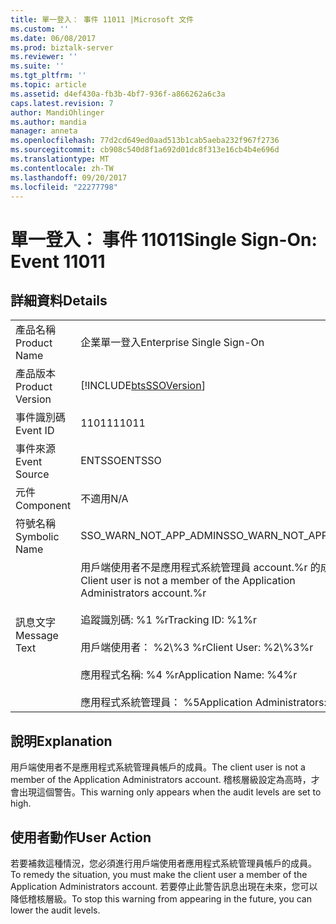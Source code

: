 ```yaml
---
title: 單一登入： 事件 11011 |Microsoft 文件
ms.custom: ''
ms.date: 06/08/2017
ms.prod: biztalk-server
ms.reviewer: ''
ms.suite: ''
ms.tgt_pltfrm: ''
ms.topic: article
ms.assetid: d4ef430a-fb3b-4bf7-936f-a866262a6c3a
caps.latest.revision: 7
author: MandiOhlinger
ms.author: mandia
manager: anneta
ms.openlocfilehash: 77d2cd649ed0aad513b1cab5aeba232f967f2736
ms.sourcegitcommit: cb908c540d8f1a692d01dc8f313e16cb4b4e696d
ms.translationtype: MT
ms.contentlocale: zh-TW
ms.lasthandoff: 09/20/2017
ms.locfileid: "22277798"
---
```

# <a name="single-sign-on-event-11011"></a><span data-ttu-id="53186-102">單一登入： 事件 11011</span><span class="sxs-lookup"><span data-stu-id="53186-102">Single Sign-On: Event 11011</span></span>
## <a name="details"></a><span data-ttu-id="53186-103">詳細資料</span><span class="sxs-lookup"><span data-stu-id="53186-103">Details</span></span>  
  
|||  
|-|-|  
|<span data-ttu-id="53186-104">產品名稱</span><span class="sxs-lookup"><span data-stu-id="53186-104">Product Name</span></span>|<span data-ttu-id="53186-105">企業單一登入</span><span class="sxs-lookup"><span data-stu-id="53186-105">Enterprise Single Sign-On</span></span>|  
|<span data-ttu-id="53186-106">產品版本</span><span class="sxs-lookup"><span data-stu-id="53186-106">Product Version</span></span>|[!INCLUDE[btsSSOVersion](../includes/btsssoversion-md.md)]|  
|<span data-ttu-id="53186-107">事件識別碼</span><span class="sxs-lookup"><span data-stu-id="53186-107">Event ID</span></span>|<span data-ttu-id="53186-108">11011</span><span class="sxs-lookup"><span data-stu-id="53186-108">11011</span></span>|  
|<span data-ttu-id="53186-109">事件來源</span><span class="sxs-lookup"><span data-stu-id="53186-109">Event Source</span></span>|<span data-ttu-id="53186-110">ENTSSO</span><span class="sxs-lookup"><span data-stu-id="53186-110">ENTSSO</span></span>|  
|<span data-ttu-id="53186-111">元件</span><span class="sxs-lookup"><span data-stu-id="53186-111">Component</span></span>|<span data-ttu-id="53186-112">不適用</span><span class="sxs-lookup"><span data-stu-id="53186-112">N/A</span></span>|  
|<span data-ttu-id="53186-113">符號名稱</span><span class="sxs-lookup"><span data-stu-id="53186-113">Symbolic Name</span></span>|<span data-ttu-id="53186-114">SSO_WARN_NOT_APP_ADMIN</span><span class="sxs-lookup"><span data-stu-id="53186-114">SSO_WARN_NOT_APP_ADMIN</span></span>|  
|<span data-ttu-id="53186-115">訊息文字</span><span class="sxs-lookup"><span data-stu-id="53186-115">Message Text</span></span>|<span data-ttu-id="53186-116">用戶端使用者不是應用程式系統管理員 account.%r 的成員</span><span class="sxs-lookup"><span data-stu-id="53186-116">Client user is not a member of the Application Administrators account.%r</span></span><br /><br /> <span data-ttu-id="53186-117">追蹤識別碼: %1 %r</span><span class="sxs-lookup"><span data-stu-id="53186-117">Tracking ID: %1%r</span></span><br /><br /> <span data-ttu-id="53186-118">用戶端使用者： %2\\%3 %r</span><span class="sxs-lookup"><span data-stu-id="53186-118">Client User: %2\\%3%r</span></span><br /><br /> <span data-ttu-id="53186-119">應用程式名稱: %4 %r</span><span class="sxs-lookup"><span data-stu-id="53186-119">Application Name: %4%r</span></span><br /><br /> <span data-ttu-id="53186-120">應用程式系統管理員： %5</span><span class="sxs-lookup"><span data-stu-id="53186-120">Application Administrators: %5</span></span>|  
  
## <a name="explanation"></a><span data-ttu-id="53186-121">說明</span><span class="sxs-lookup"><span data-stu-id="53186-121">Explanation</span></span>  
 <span data-ttu-id="53186-122">用戶端使用者不是應用程式系統管理員帳戶的成員。</span><span class="sxs-lookup"><span data-stu-id="53186-122">The client user is not a member of the Application Administrators account.</span></span> <span data-ttu-id="53186-123">稽核層級設定為高時，才會出現這個警告。</span><span class="sxs-lookup"><span data-stu-id="53186-123">This warning only appears when the audit levels are set to high.</span></span>  
  
## <a name="user-action"></a><span data-ttu-id="53186-124">使用者動作</span><span class="sxs-lookup"><span data-stu-id="53186-124">User Action</span></span>  
 <span data-ttu-id="53186-125">若要補救這種情況，您必須進行用戶端使用者應用程式系統管理員帳戶的成員。</span><span class="sxs-lookup"><span data-stu-id="53186-125">To remedy the situation, you must make the client user a member of the Application Administrators account.</span></span> <span data-ttu-id="53186-126">若要停止此警告訊息出現在未來，您可以降低稽核層級。</span><span class="sxs-lookup"><span data-stu-id="53186-126">To stop this warning from appearing in the future, you can lower the audit levels.</span></span>